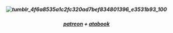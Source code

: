 
<h5 align="center"

![tumblr_4f6a8535a1c2fc320ad7bef834801396_e3531b93_100](https://github.com/user-attachments/assets/0ca5efd6-9dee-4829-a7e1-c198de8dea16)


<h5 align="center"

  
<h5 align="center"> 

[patreon](https://www.patreon.com/c/user/about?u=99083552) + [atabook](https://keithgane.atabook.org/)


